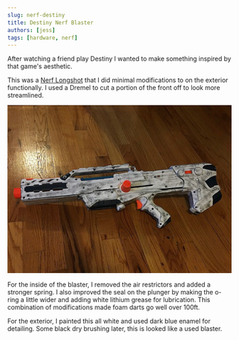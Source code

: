 ```yaml
---
slug: nerf-destiny
title: Destiny Nerf Blaster
authors: [jess]
tags: [hardware, nerf]
---
```


After watching a friend play Destiny I wanted to make something inspired by that game's aesthetic.  

This was a [Nerf Longshot](https://nerf.fandom.com/wiki/Longshot_CS-12) that I did minimal modifications to on the exterior functionally.  I used a Dremel to cut a portion of the front off to look more streamlined.  

![](banner.png)

<!--truncate-->

For the inside of the blaster, I removed the air restrictors and added a stronger spring.  I also improved the seal on the plunger by making the o-ring a little wider and adding white lithium grease for lubrication.  This combination of modifications made foam darts go well over 100ft.

For the exterior, I painted this all white and used dark blue enamel for detailing.  Some black dry brushing later, this is looked like a used blaster.


